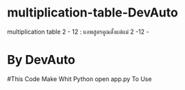 # multiplication-table-DevAuto
multiplication table 2 - 12 : แอพสูตรคูณตั้งแต่แม่ 2 -12 - 
# By DevAuto

#This Code Make Whit Python
open app.py To Use
